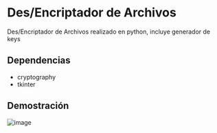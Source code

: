 # Des/Encriptador de Archivos
Des/Encriptador de Archivos realizado en python, incluye generador de keys

## Dependencias
+ cryptography
+ tkinter

## Demostración 

![image](https://user-images.githubusercontent.com/64559740/230968497-8d43e8f7-e14b-4fcc-8344-27cdc869c23e.png)
